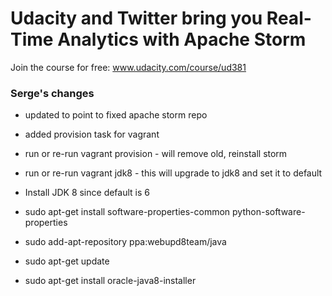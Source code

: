 Udacity and Twitter bring you Real-Time Analytics with Apache Storm
=====

Join the course for free:
www.udacity.com/course/ud381


### Serge's changes

 - updated to point to fixed apache storm repo
 - added provision task for vagrant 
 - run or re-run vagrant provision - will remove old, reinstall storm
 - run or re-run vagrant jdk8   - this will upgrade to jdk8 and set it to default


 - Install JDK 8 since default is 6 
 - sudo apt-get install software-properties-common python-software-properties
 - sudo add-apt-repository ppa:webupd8team/java
 - sudo apt-get update
 - sudo apt-get install oracle-java8-installer